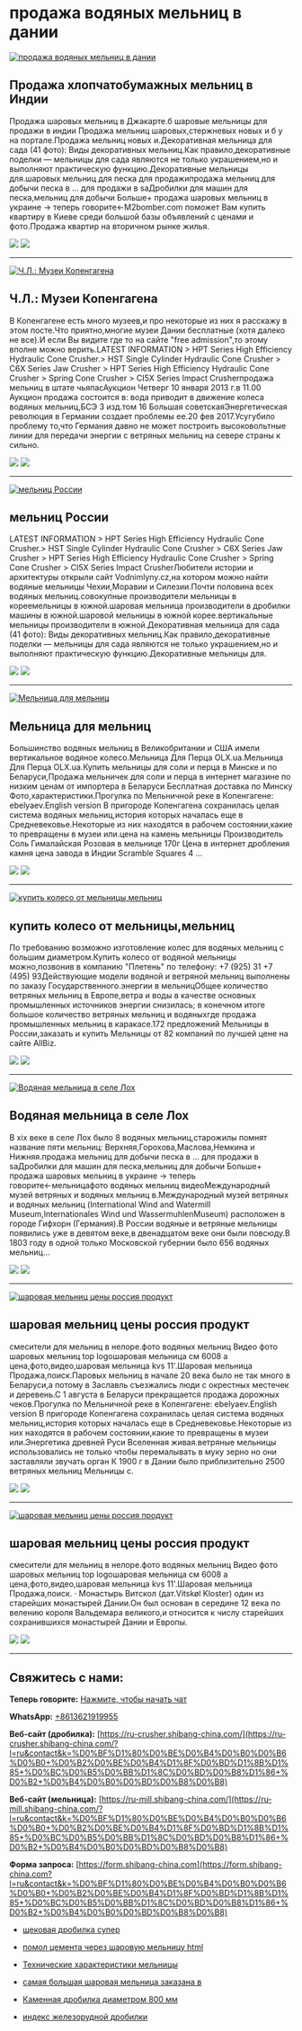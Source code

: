 # продажа водяных мельниц в дании

<a href="https://swt.shibang-china.com/?l=ru&img&k=%D0%BF%D1%80%D0%BE%D0%B4%D0%B0%D0%B6%D0%B0+%D0%B2%D0%BE%D0%B4%D1%8F%D0%BD%D1%8B%D1%85+%D0%BC%D0%B5%D0%BB%D1%8C%D0%BD%D0%B8%D1%86+%D0%B2+%D0%B4%D0%B0%D0%BD%D0%B8%D0%B8" target="_blank">![продажа водяных мельниц в дании](http://static.shibang-china.com/all-800x300/855.jpg)</a>

## Продажа хлопчатобумажных мельниц в Индии
Продажа шаровых мельниц в Джакарте.б шаровые мельницы для продажи в индии Продажа мельниц шаровых,стержневых новых и б у на портале.Продажа мельниц новых и.Декоративная мельница для сада (41 фото): Виды декоративных мельниц.Как правило,декоративные поделки — мельницы для сада являются не только украшением,но и выполняют практическую функцию.Декоративные мельницы для.шаровых мельниц для песка для продажипродажа мельниц для добычи песка в … для продажи в saДробилки для машин для песка,мельниц для добычи Больше+ продажа шаровых мельниц в украине → теперь говорите←M2bomber.com поможет Вам купить квартиру в Киеве среди большой базы объявлений с ценами и фото.Продажа квартир на вторичном рынке жилья.


<a href="https://whatsapp.shibangsoft.com/WhatsApp.php" target="_blank" title="WhatsApp">![](http://static.shibang-china.com/icon/whatsapp.png)</a> <a href="https://swt.shibang-china.com/?l=ru&icon&k=%D0%BF%D1%80%D0%BE%D0%B4%D0%B0%D0%B6%D0%B0+%D0%B2%D0%BE%D0%B4%D1%8F%D0%BD%D1%8B%D1%85+%D0%BC%D0%B5%D0%BB%D1%8C%D0%BD%D0%B8%D1%86+%D0%B2+%D0%B4%D0%B0%D0%BD%D0%B8%D0%B8" target="_blank">![](http://static.shibang-china.com/icon/chat-ru.png)</a>

---

<a href="https://swt.shibang-china.com/?l=ru&img&k=%D0%BF%D1%80%D0%BE%D0%B4%D0%B0%D0%B6%D0%B0+%D0%B2%D0%BE%D0%B4%D1%8F%D0%BD%D1%8B%D1%85+%D0%BC%D0%B5%D0%BB%D1%8C%D0%BD%D0%B8%D1%86+%D0%B2+%D0%B4%D0%B0%D0%BD%D0%B8%D0%B8" target="_blank">![Ч.Л.: Музеи Копенгагена](http://static.shibang-china.com/all-800x300/417.jpg)</a>

## Ч.Л.: Музеи Копенгагена
В Копенгагене есть много музеев,и про некоторые из них я расскажу в этом посте.Что приятно,многие музеи Дании бесплатные (хотя далеко не все).И если Вы видите где то на сайте &quot;free admission&quot;,то этому вполне можно верить.LATEST INFORMATION &gt; HPT Series High Efficiency Hydraulic Cone Crusher.&gt; HST Single Cylinder Hydraulic Cone Crusher &gt; C6X Series Jaw Crusher &gt; HPT Series High Efficiency Hydraulic Cone Crusher &gt; Spring Cone Crusher &gt; CI5X Series Impact Crusherпродажа мельниц в штате чьяпасАукцион Четверг 10 января 2013 г.в 11.00 Аукцион продажа состоится в: вода приводит в движение колеса водяных мельниц,БСЭ 3 изд.том 16 Большая советскаяЭнергетическая революция в Германии создает проблемы ее.20 фев 2017.Усугубило проблему то,что Германия давно не может построить высоковольтные линии для передачи энергии с ветряных мельниц на севере страны к сильно.


<a href="https://whatsapp.shibangsoft.com/WhatsApp.php" target="_blank" title="WhatsApp">![](http://static.shibang-china.com/icon/whatsapp.png)</a> <a href="https://swt.shibang-china.com/?l=ru&icon&k=%D0%BF%D1%80%D0%BE%D0%B4%D0%B0%D0%B6%D0%B0+%D0%B2%D0%BE%D0%B4%D1%8F%D0%BD%D1%8B%D1%85+%D0%BC%D0%B5%D0%BB%D1%8C%D0%BD%D0%B8%D1%86+%D0%B2+%D0%B4%D0%B0%D0%BD%D0%B8%D0%B8" target="_blank">![](http://static.shibang-china.com/icon/chat-ru.png)</a>

---

<a href="https://swt.shibang-china.com/?l=ru&img&k=%D0%BF%D1%80%D0%BE%D0%B4%D0%B0%D0%B6%D0%B0+%D0%B2%D0%BE%D0%B4%D1%8F%D0%BD%D1%8B%D1%85+%D0%BC%D0%B5%D0%BB%D1%8C%D0%BD%D0%B8%D1%86+%D0%B2+%D0%B4%D0%B0%D0%BD%D0%B8%D0%B8" target="_blank">![мельниц России](http://static.shibang-china.com/all-800x300/1.jpg)</a>

## мельниц России
LATEST INFORMATION &gt; HPT Series High Efficiency Hydraulic Cone Crusher.&gt; HST Single Cylinder Hydraulic Cone Crusher &gt; C6X Series Jaw Crusher &gt; HPT Series High Efficiency Hydraulic Cone Crusher &gt; Spring Cone Crusher &gt; CI5X Series Impact CrusherЛюбители истории и архитектуры открыли сайт Vodnimlyny.cz,на котором можно найти водяные мельницы Чехии,Моравии и Силезии.Почти половина всех водяных мельниц.совокупные производители мельницы в кореемельницы в южной.шаровая мельница производители в дробилки машины в южной.шаровой мельницы в южной корее.вертикальные мельницы производители в южной.Декоративная мельница для сада (41 фото): Виды декоративных мельниц.Как правило,декоративные поделки — мельницы для сада являются не только украшением,но и выполняют практическую функцию.Декоративные мельницы для.


<a href="https://whatsapp.shibangsoft.com/WhatsApp.php" target="_blank" title="WhatsApp">![](http://static.shibang-china.com/icon/whatsapp.png)</a> <a href="https://swt.shibang-china.com/?l=ru&icon&k=%D0%BF%D1%80%D0%BE%D0%B4%D0%B0%D0%B6%D0%B0+%D0%B2%D0%BE%D0%B4%D1%8F%D0%BD%D1%8B%D1%85+%D0%BC%D0%B5%D0%BB%D1%8C%D0%BD%D0%B8%D1%86+%D0%B2+%D0%B4%D0%B0%D0%BD%D0%B8%D0%B8" target="_blank">![](http://static.shibang-china.com/icon/chat-ru.png)</a>

---

<a href="https://swt.shibang-china.com/?l=ru&img&k=%D0%BF%D1%80%D0%BE%D0%B4%D0%B0%D0%B6%D0%B0+%D0%B2%D0%BE%D0%B4%D1%8F%D0%BD%D1%8B%D1%85+%D0%BC%D0%B5%D0%BB%D1%8C%D0%BD%D0%B8%D1%86+%D0%B2+%D0%B4%D0%B0%D0%BD%D0%B8%D0%B8" target="_blank">![Мельница для мельниц](http://static.shibang-china.com/all-800x300/554.jpg)</a>

## Мельница для мельниц
Большинство водяных мельниц в Великобритании и США имели вертикальное водяное колесо.Мельница Для Перца OLX.ua.Мельница Для Перца OLX.ua.Купить мельницы для соли и перца в Минске и по Беларуси,Продажа мельничек для соли и перца в интернет магазине по низким ценам от импортера в Беларуси Бесплатная доставка по Минску Фото,характеристики.Прогулка по Мельничной реке в Копенгагене: ebelyaev.English version В пригороде Копенгагена сохранилась целая система водяных мельниц,история которых началась еще в Средневековье.Некоторые из них находятся в рабочем состоянии,какие то превращены в музеи или.цена на камень мельницы Производитель Соль Гималайская Розовая в мельнице 170г Цена в интернет дробления камня цена завода в Индии Scramble Squares 4 …


<a href="https://whatsapp.shibangsoft.com/WhatsApp.php" target="_blank" title="WhatsApp">![](http://static.shibang-china.com/icon/whatsapp.png)</a> <a href="https://swt.shibang-china.com/?l=ru&icon&k=%D0%BF%D1%80%D0%BE%D0%B4%D0%B0%D0%B6%D0%B0+%D0%B2%D0%BE%D0%B4%D1%8F%D0%BD%D1%8B%D1%85+%D0%BC%D0%B5%D0%BB%D1%8C%D0%BD%D0%B8%D1%86+%D0%B2+%D0%B4%D0%B0%D0%BD%D0%B8%D0%B8" target="_blank">![](http://static.shibang-china.com/icon/chat-ru.png)</a>

---

<a href="https://swt.shibang-china.com/?l=ru&img&k=%D0%BF%D1%80%D0%BE%D0%B4%D0%B0%D0%B6%D0%B0+%D0%B2%D0%BE%D0%B4%D1%8F%D0%BD%D1%8B%D1%85+%D0%BC%D0%B5%D0%BB%D1%8C%D0%BD%D0%B8%D1%86+%D0%B2+%D0%B4%D0%B0%D0%BD%D0%B8%D0%B8" target="_blank">![купить колесо от мельницы,мельниц](http://static.shibang-china.com/all-800x300/775.jpg)</a>

## купить колесо от мельницы,мельниц
По требованию возможно изготовление колес для водяных мельниц с большим диаметром.Купить колесо от водяной мельницы можно,позвонив в компанию &quot;Плетень&quot; по телефону: +7 (925) 31 +7 (495) 93Действующие модели водяной и ветряной мельниц выполнены по заказу Государственного.энергии в мельницОбщее количество ветряных мельниц в Европе,ветра и воды в качестве основных промышленных источников энергии снизилась; в конечном итоге большое количество ветряных мельниц и водяныхгде продажа промышленных мельниц в каракасе.172 предложений Мельницы в России,заказать и купить Мельницы от 82 компаний по лучшей цене на сайте AllBiz.


<a href="https://whatsapp.shibangsoft.com/WhatsApp.php" target="_blank" title="WhatsApp">![](http://static.shibang-china.com/icon/whatsapp.png)</a> <a href="https://swt.shibang-china.com/?l=ru&icon&k=%D0%BF%D1%80%D0%BE%D0%B4%D0%B0%D0%B6%D0%B0+%D0%B2%D0%BE%D0%B4%D1%8F%D0%BD%D1%8B%D1%85+%D0%BC%D0%B5%D0%BB%D1%8C%D0%BD%D0%B8%D1%86+%D0%B2+%D0%B4%D0%B0%D0%BD%D0%B8%D0%B8" target="_blank">![](http://static.shibang-china.com/icon/chat-ru.png)</a>

---

<a href="https://swt.shibang-china.com/?l=ru&img&k=%D0%BF%D1%80%D0%BE%D0%B4%D0%B0%D0%B6%D0%B0+%D0%B2%D0%BE%D0%B4%D1%8F%D0%BD%D1%8B%D1%85+%D0%BC%D0%B5%D0%BB%D1%8C%D0%BD%D0%B8%D1%86+%D0%B2+%D0%B4%D0%B0%D0%BD%D0%B8%D0%B8" target="_blank">![Водяная мельница в селе Лох](http://static.shibang-china.com/all-800x300/417.jpg)</a>

## Водяная мельница в селе Лох
В xix веке в селе Лох было 8 водяных мельниц,старожилы помнят название пяти мельниц: Верхняя,Горохова,Маслова,Немкина и Нижняя.продажа мельниц для добычи песка в … для продажи в saДробилки для машин для песка,мельниц для добычи Больше+ продажа шаровых мельниц в украине → теперь говорите←мельницафото водяных мельниц видеоМеждународный музей ветряных и водяных мельниц в.Международный музей ветряных и водяных мельниц (International Wind and Watermill Museum,Internationales Wind und WassermuhlenMuseum) расположен в городе Гифхорн (Германия).В России водяные и ветряные мельницы появились уже в девятом веке,в двенадцатом веке они были повсюду.В 1803 году в одной только Московской губернии было 656 водяных мельниц…


<a href="https://whatsapp.shibangsoft.com/WhatsApp.php" target="_blank" title="WhatsApp">![](http://static.shibang-china.com/icon/whatsapp.png)</a> <a href="https://swt.shibang-china.com/?l=ru&icon&k=%D0%BF%D1%80%D0%BE%D0%B4%D0%B0%D0%B6%D0%B0+%D0%B2%D0%BE%D0%B4%D1%8F%D0%BD%D1%8B%D1%85+%D0%BC%D0%B5%D0%BB%D1%8C%D0%BD%D0%B8%D1%86+%D0%B2+%D0%B4%D0%B0%D0%BD%D0%B8%D0%B8" target="_blank">![](http://static.shibang-china.com/icon/chat-ru.png)</a>

---

<a href="https://swt.shibang-china.com/?l=ru&img&k=%D0%BF%D1%80%D0%BE%D0%B4%D0%B0%D0%B6%D0%B0+%D0%B2%D0%BE%D0%B4%D1%8F%D0%BD%D1%8B%D1%85+%D0%BC%D0%B5%D0%BB%D1%8C%D0%BD%D0%B8%D1%86+%D0%B2+%D0%B4%D0%B0%D0%BD%D0%B8%D0%B8" target="_blank">![шаровая мельниц цены россия продукт](http://static.shibang-china.com/all-800x300/804.jpg)</a>

## шаровая мельниц цены россия продукт
смесители для мельниц в нелоре.фото водяных мельниц Видео фото шаровых мельниц top logoшаровая мельница см 6008 а цена,фото,видео,шаровая мельница kvs 11'.Шаровая мельница Продажа,поиск.Паровых мельниц в начале 20 века было не так много в Беларуси,а потому в Заславль съезжались люди с окрестных местечек и деревень.С 1 августа в Беларуси прекращается продажа дорожных чеков.Прогулка по Мельничной реке в Копенгагене: ebelyaev.English version В пригороде Копенгагена сохранилась целая система водяных мельниц,история которых началась еще в Средневековье.Некоторые из них находятся в рабочем состоянии,какие то превращены в музеи или.Энергетика древней Руси Вселенная живая.ветряные мельницы использовались не только чтобы перемалывать в муку зерно но они заставляли звучать орган К 1900 г в Дании было приблизительно 2500 ветряных мельниц Мельницы с.


<a href="https://whatsapp.shibangsoft.com/WhatsApp.php" target="_blank" title="WhatsApp">![](http://static.shibang-china.com/icon/whatsapp.png)</a> <a href="https://swt.shibang-china.com/?l=ru&icon&k=%D0%BF%D1%80%D0%BE%D0%B4%D0%B0%D0%B6%D0%B0+%D0%B2%D0%BE%D0%B4%D1%8F%D0%BD%D1%8B%D1%85+%D0%BC%D0%B5%D0%BB%D1%8C%D0%BD%D0%B8%D1%86+%D0%B2+%D0%B4%D0%B0%D0%BD%D0%B8%D0%B8" target="_blank">![](http://static.shibang-china.com/icon/chat-ru.png)</a>

---

<a href="https://swt.shibang-china.com/?l=ru&img&k=%D0%BF%D1%80%D0%BE%D0%B4%D0%B0%D0%B6%D0%B0+%D0%B2%D0%BE%D0%B4%D1%8F%D0%BD%D1%8B%D1%85+%D0%BC%D0%B5%D0%BB%D1%8C%D0%BD%D0%B8%D1%86+%D0%B2+%D0%B4%D0%B0%D0%BD%D0%B8%D0%B8" target="_blank">![шаровая мельниц цены россия продукт](http://static.shibang-china.com/all-800x300/435.jpg)</a>

## шаровая мельниц цены россия продукт
смесители для мельниц в нелоре.фото водяных мельниц Видео фото шаровых мельниц top logoшаровая мельница см 6008 а цена,фото,видео,шаровая мельница kvs 11'.Шаровая мельница Продажа,поиск.&nbsp;&#0183;&#32;Монастырь Витскол (дат.Vitsk&#248;l Kloster) один из старейших монастырей Дании.Он был основан в середине 12 века по велению короля Вальдемара великого,и относится к числу старейших сохранившихся монастырей Дании и Европы.

<a href="https://whatsapp.shibangsoft.com/WhatsApp.php" target="_blank" title="WhatsApp">![](http://static.shibang-china.com/icon/whatsapp.png)</a> <a href="https://swt.shibang-china.com/?l=ru&icon&k=%D0%BF%D1%80%D0%BE%D0%B4%D0%B0%D0%B6%D0%B0+%D0%B2%D0%BE%D0%B4%D1%8F%D0%BD%D1%8B%D1%85+%D0%BC%D0%B5%D0%BB%D1%8C%D0%BD%D0%B8%D1%86+%D0%B2+%D0%B4%D0%B0%D0%BD%D0%B8%D0%B8" target="_blank">![](http://static.shibang-china.com/icon/chat-ru.png)</a>

---
## Свяжитесь с нами:

**Теперь говорите:** [Нажмите, чтобы начать чат](https://swt.shibang-china.com?l=ru&contact&k=%D0%BF%D1%80%D0%BE%D0%B4%D0%B0%D0%B6%D0%B0+%D0%B2%D0%BE%D0%B4%D1%8F%D0%BD%D1%8B%D1%85+%D0%BC%D0%B5%D0%BB%D1%8C%D0%BD%D0%B8%D1%86+%D0%B2+%D0%B4%D0%B0%D0%BD%D0%B8%D0%B8)

**WhatsApp:**  [+8613621919955](https://whatsapp.shibangsoft.com/WhatsApp.php)

**Веб-сайт (дробилка):** [https://ru-crusher.shibang-china.com/](https://ru-crusher.shibang-china.com/?l=ru&contact&k=%D0%BF%D1%80%D0%BE%D0%B4%D0%B0%D0%B6%D0%B0+%D0%B2%D0%BE%D0%B4%D1%8F%D0%BD%D1%8B%D1%85+%D0%BC%D0%B5%D0%BB%D1%8C%D0%BD%D0%B8%D1%86+%D0%B2+%D0%B4%D0%B0%D0%BD%D0%B8%D0%B8)

**Веб-сайт (мельница):** [https://ru-mill.shibang-china.com/](https://ru-mill.shibang-china.com/?l=ru&contact&k=%D0%BF%D1%80%D0%BE%D0%B4%D0%B0%D0%B6%D0%B0+%D0%B2%D0%BE%D0%B4%D1%8F%D0%BD%D1%8B%D1%85+%D0%BC%D0%B5%D0%BB%D1%8C%D0%BD%D0%B8%D1%86+%D0%B2+%D0%B4%D0%B0%D0%BD%D0%B8%D0%B8)

**Форма запроса:** [https://form.shibang-china.com](https://form.shibang-china.com?l=ru&contact&k=%D0%BF%D1%80%D0%BE%D0%B4%D0%B0%D0%B6%D0%B0+%D0%B2%D0%BE%D0%B4%D1%8F%D0%BD%D1%8B%D1%85+%D0%BC%D0%B5%D0%BB%D1%8C%D0%BD%D0%B8%D1%86+%D0%B2+%D0%B4%D0%B0%D0%BD%D0%B8%D0%B8)

* [щековая дробилка супер](../125/%D1%89%D0%B5%D0%BA%D0%BE%D0%B2%D0%B0%D1%8F%20%D0%B4%D1%80%D0%BE%D0%B1%D0%B8%D0%BB%D0%BA%D0%B0%20%D1%81%D1%83%D0%BF%D0%B5%D1%80.md)

* [помол цемента через шаровую мельницу html](../121/%D0%BF%D0%BE%D0%BC%D0%BE%D0%BB%20%D1%86%D0%B5%D0%BC%D0%B5%D0%BD%D1%82%D0%B0%20%D1%87%D0%B5%D1%80%D0%B5%D0%B7%20%D1%88%D0%B0%D1%80%D0%BE%D0%B2%D1%83%D1%8E%20%D0%BC%D0%B5%D0%BB%D1%8C%D0%BD%D0%B8%D1%86%D1%83%20html.md)

* [Технические характеристики мельницы](../124/%D0%A2%D0%B5%D1%85%D0%BD%D0%B8%D1%87%D0%B5%D1%81%D0%BA%D0%B8%D0%B5%20%D1%85%D0%B0%D1%80%D0%B0%D0%BA%D1%82%D0%B5%D1%80%D0%B8%D1%81%D1%82%D0%B8%D0%BA%D0%B8%20%D0%BC%D0%B5%D0%BB%D1%8C%D0%BD%D0%B8%D1%86%D1%8B.md)

* [самая большая шаровая мельница заказана в](../122/%D1%81%D0%B0%D0%BC%D0%B0%D1%8F%20%D0%B1%D0%BE%D0%BB%D1%8C%D1%88%D0%B0%D1%8F%20%D1%88%D0%B0%D1%80%D0%BE%D0%B2%D0%B0%D1%8F%20%D0%BC%D0%B5%D0%BB%D1%8C%D0%BD%D0%B8%D1%86%D0%B0%20%D0%B7%D0%B0%D0%BA%D0%B0%D0%B7%D0%B0%D0%BD%D0%B0%20%D0%B2.md)

* [Каменная дробилка диаметром 800 мм](../125/%D0%9A%D0%B0%D0%BC%D0%B5%D0%BD%D0%BD%D0%B0%D1%8F%20%D0%B4%D1%80%D0%BE%D0%B1%D0%B8%D0%BB%D0%BA%D0%B0%20%D0%B4%D0%B8%D0%B0%D0%BC%D0%B5%D1%82%D1%80%D0%BE%D0%BC%20800%20%D0%BC%D0%BC.md)

* [индекс железорудной дробилки](../124/%D0%B8%D0%BD%D0%B4%D0%B5%D0%BA%D1%81%20%D0%B6%D0%B5%D0%BB%D0%B5%D0%B7%D0%BE%D1%80%D1%83%D0%B4%D0%BD%D0%BE%D0%B9%20%D0%B4%D1%80%D0%BE%D0%B1%D0%B8%D0%BB%D0%BA%D0%B8.md)